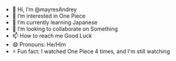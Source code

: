 - 👋 Hi, I’m @mayresAndrey
- 👀 I’m interested in One Piece
- 🌱 I’m currently learning Japanese
- 💞️ I’m looking to collaborate on Something
- 📫 How to reach me Good Luck
- 😄 Pronouns: He/Him
- ⚡ Fun fact: I watched One Piece 4 times, and I'm still watching

<!---
mayresAndrey/mayresAndrey is a ✨ special ✨ repository because its `README.md` (this file) appears on your GitHub profile.
You can click the Preview link to take a look at your changes.
--->
